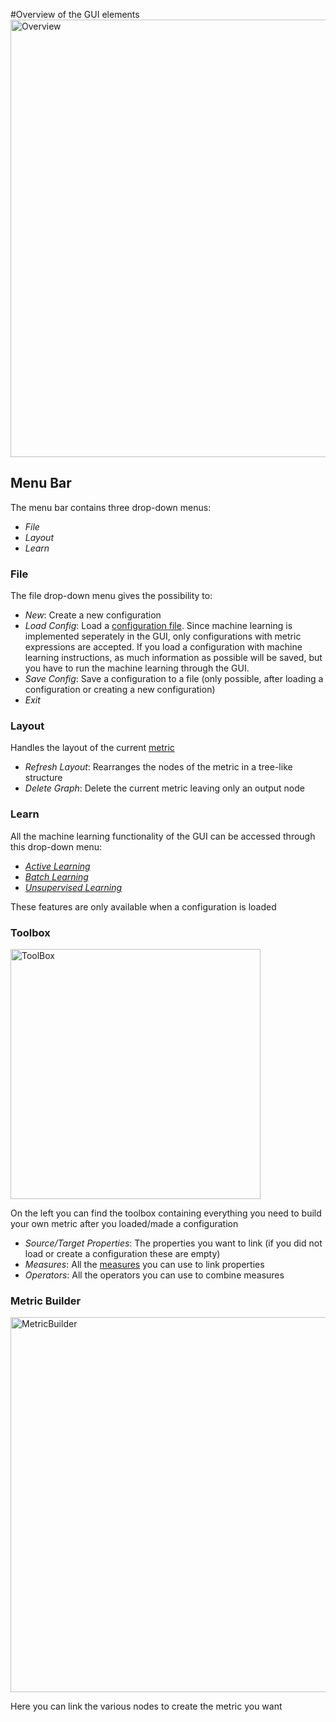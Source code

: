 #Overview of the GUI elements
<img src="./images/LimesOverview.png" width="700" alt ="Overview">
## Menu Bar 
The menu bar contains three drop-down menus:
* *File*
* *Layout*
* *Learn*

### File
The file drop-down menu gives the possibility to:
* *New*: Create a new configuration 
* *Load Config*: Load a [configuration file](../configuration_file/index.md). Since machine learning is implemented seperately 
in the GUI, only configurations with metric expressions are accepted. If you load a configuration with machine learning 
instructions, as much information as possible will be saved, but you have to run the machine learning through the GUI.
* *Save Config*: Save a configuration to a file (only possible, after loading a configuration or creating a new configuration)
* *Exit*
### Layout
Handles the layout of the current [metric](../configuration_file/metric/index.md) 
* *Refresh Layout*: Rearranges the nodes of the metric in a tree-like structure
* *Delete Graph*: Delete the current metric leaving only an output node

### Learn
All the machine learning functionality of the GUI can be accessed through this drop-down menu:
* *[Active Learning](user_manual/gui/machine_learning/active_learning.md)*
* *[Batch Learning](user_manual/gui/machine_learning/batch_learning.md)*
* *[Unsupervised Learning](user_manual/gui/machine_learning/unsupervised_learning.md)*

These features are only available when a configuration is loaded

### Toolbox
<img src="./images/ToolBox.png" height="400" alt ="ToolBox">

On the left you can find the toolbox containing everything you need to build your own metric after you loaded/made a configuration
* *Source/Target Properties*: The properties you want to link (if you did not load or create a configuration these are empty)
* *Measures*: All the [measures](../configuration_file/metric/measures/index.md) you can use to link properties
* *Operators*: All the operators you can use to combine measures

### Metric Builder
<img src="./images/MetricBuilder.png" width="600" alt ="MetricBuilder">

Here you can link the various nodes to create the metric you want
